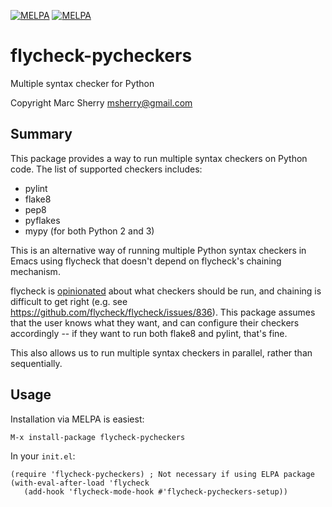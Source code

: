 [![MELPA](https://melpa.org/packages/flycheck-pycheckers-badge.svg)](https://melpa.org/#/flycheck-pycheckers)
[![MELPA](https://stable.melpa.org/packages/flycheck-pycheckers-badge.svg)](https://stable.melpa.org/#/flycheck-pycheckers)

# flycheck-pycheckers
Multiple syntax checker for Python


Copyright Marc Sherry <msherry@gmail.com>

## Summary

This package provides a way to run multiple syntax checkers on Python code.
The list of supported checkers includes:

- pylint
- flake8
- pep8
- pyflakes
- mypy (for both Python 2 and 3)

This is an alternative way of running multiple Python syntax checkers in Emacs
using flycheck that doesn't depend on flycheck's chaining mechanism.

flycheck is [opinionated](https://github.com/flycheck/flycheck/issues/185)
about what checkers should be run, and chaining is difficult to get right
(e.g. see https://github.com/flycheck/flycheck/issues/836).  This package
assumes that the user knows what they want, and can configure their checkers
accordingly -- if they want to run both flake8 and pylint, that's fine.

This also allows us to run multiple syntax checkers in parallel, rather than
sequentially.

## Usage

Installation via MELPA is easiest:
```elisp
M-x install-package flycheck-pycheckers
```

In your `init.el`:

```elisp
(require 'flycheck-pycheckers) ; Not necessary if using ELPA package
(with-eval-after-load 'flycheck
   (add-hook 'flycheck-mode-hook #'flycheck-pycheckers-setup))
```
